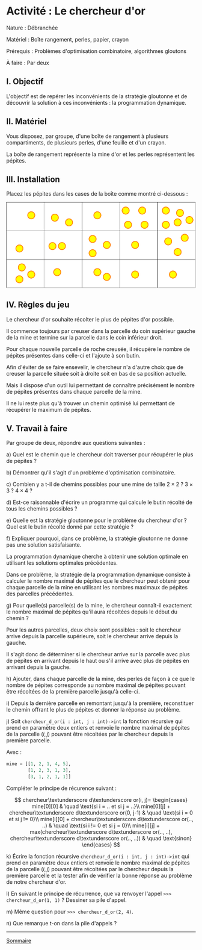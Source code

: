 # Activité : Le chercheur d'or

Nature : Débranchée

Matériel : Boîte rangement, perles, papier, crayon

Prérequis : Problèmes d'optimisation combinatoire, algorithmes gloutons

À faire : Par deux

## I. Objectif

L'objectif est de repérer les inconvénients de la stratégie gloutonne et de découvrir la solution à ces inconvénients : la programmation dynamique.

## II. Matériel

Vous disposez, par groupe, d'une boîte de rangement à plusieurs compartiments, de plusieurs perles, d'une feuille et d'un crayon. 

La boîte de rangement représente la mine d'or et les perles représentent les pépites.

## III. Installation

Placez les pépites dans les cases de la boîte comme montré ci-dessous :

![image](./img/chercheur_d_or.png)

## IV. Règles du jeu

Le chercheur d'or souhaite récolter le plus de pépites d'or possible.

Il commence toujours par creuser dans la parcelle du coin supérieur gauche de la mine et termine sur la parcelle dans le coin inférieur droit.

Pour chaque nouvelle parcelle de roche creusée, il récupère le nombre de pépites présentes dans celle-ci et l'ajoute à son butin.

Afin d'éviter de se faire ensevelir, le chercheur n'a d'autre choix que de creuser la parcelle située soit à droite soit en bas de sa position actuelle.

Mais il dispose d'un outil lui permettant de connaître précisément le nombre de pépites présentes dans chaque parcelle de la mine.

Il ne lui reste plus qu'à trouver un chemin optimisé lui permettant de récupérer le maximum de pépites.

## V. Travail à faire

Par groupe de deux, répondre aux questions suivantes :

a) Quel est le chemin que le chercheur doit traverser pour récupérer le plus de pépites ?

b) Démontrer qu'il s'agit d'un problème d'optimisation combinatoire.

c) Combien y a t-il de chemins possibles pour une mine de taille $2\times2$ ? $3\times3$ ? $4\times4$ ?

d) Est-ce raisonnable d'écrire un programme qui calcule le butin récolté de tous les chemins possibles ?

e) Quelle est la stratégie gloutonne pour le problème du chercheur d'or ? Quel est le butin récolté donné par cette stratégie ?

f) Expliquer pourquoi, dans ce problème, la stratégie gloutonne ne donne pas une solution satisfaisante.

La programmation dynamique cherche à obtenir une solution optimale en utilisant les solutions optimales précédentes.

Dans ce problème, la stratégie de la programmation dynamique consiste à calculer le nombre maximal de pépites que le chercheur peut obtenir pour chaque parcelle de la mine en utilisant les nombres maximaux de pépites des parcelles précédentes.

g) Pour quelle(s) parcelle(s) de la mine, le chercheur connaît-il exactement le nombre maximal de pépites qu'il aura récoltées depuis le début du chemin ?

Pour les autres parcelles, deux choix sont possibles : soit le chercheur arrive depuis la parcelle supérieure, soit le chercheur arrive depuis la gauche.

Il s'agit donc de déterminer si le chercheur arrive sur la parcelle avec plus de pépites en arrivant depuis le haut ou s'il arrive avec plus de pépites en arrivant depuis la gauche.

h) Ajouter, dans chaque parcelle de la mine, des perles de façon à ce que le nombre de pépites corresponde au nombre maximal de pépites pouvant être récoltées de la première parcelle jusqu'à celle-ci.

i) Depuis la dernière parcelle en remontant jusqu'à la première, reconstituer le chemin offrant le plus de pépites et donner la réponse au problème.

j) Soit `chercheur_d_or(i : int, j : int)->int` la fonction récursive qui prend en paramètre deux entiers et renvoie le nombre maximal de pépites de la parcelle $(i,j)$ pouvant être récoltées par le chercheur depuis la première parcelle.

Avec :

```python
mine = [[1, 2, 1, 4, 5],
        [1, 2, 3, 1, 3],
        [3, 1, 2, 1, 1]]
```

Compléter le principe de récurence suivant :

$$
chercheur\textunderscore d\textunderscore or(i, j)=
\begin{cases}
mine[0][0] & \quad \text{si i = .. et si j = ..}\\ 
mine[0][j] + chercheur\textunderscore d\textunderscore or(0, j-1) & \quad \text{si i = 0 et si j != 0}\\
mine[i][0] + chercheur\textunderscore d\textunderscore or(.., ..) & \quad \text{si i != 0 et si j = 0}\\
mine[i][j] + max(chercheur\textunderscore d\textunderscore or(.., ..), chercheur\textunderscore d\textunderscore or(.., ..)) & \quad \text{sinon}
\end{cases}
$$

k) Écrire la fonction récursive `chercheur_d_or(i : int, j : int)->int` qui prend en paramètre deux entiers et renvoie le nombre maximal de pépites de la parcelle $(i,j)$ pouvant être récoltées par le chercheur depuis la première parcelle et la tester afin de vérifier la bonne réponse au problème de notre chercheur d'or.

l) En suivant le principe de récurrence, que va renvoyer l'appel `>>> chercheur_d_or(1, 1)` ? Dessiner sa pile d'appel.

m) Même question pour `>>> chercheur_d_or(2, 4)`.

n) Que remarque t-on dans la pile d'appels ?

____________________

[Sommaire](./../../README.md)